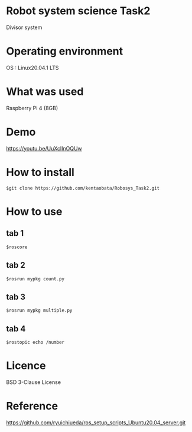 # Robot system science Task2   
Divisor system  

# Operating environment  
OS : Linux20.04.1 LTS  

# What was used  
Raspberry Pi 4 (8GB)  

# Demo  
https://youtu.be/UuXclInOQUw

# How to install
`$git clone https://github.com/kentaobata/Robosys_Task2.git`  

# How to use  
 ## tab 1  
 `$roscore`  
 ## tab 2  
 `$rosrun mypkg count.py`  
 ## tab 3  
 `$rosrun mypkg multiple.py`  
 ## tab 4  
 `$rostopic echo /number`  
 
 # Licence  
 BSD 3-Clause License  
 
 # Reference
 https://github.com/ryuichiueda/ros_setup_scripts_Ubuntu20.04_server.git

